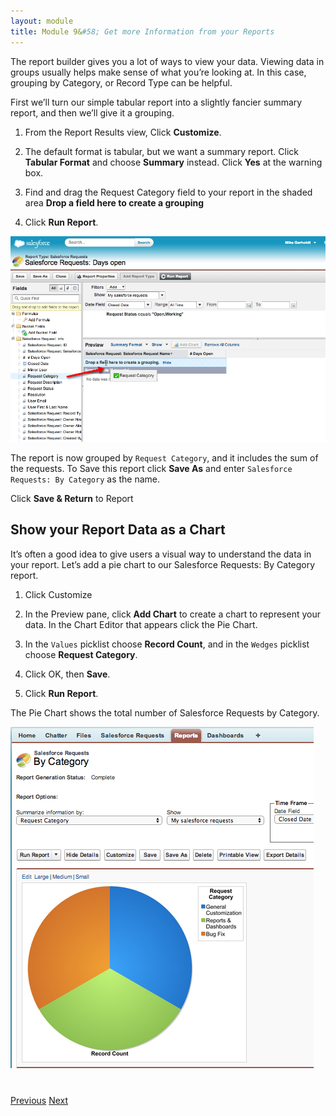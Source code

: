 ```yaml
---
layout: module
title: Module 9&#58; Get more Information from your Reports
---
```


The report builder gives you a lot of ways to view your data.  Viewing data in groups usually helps make sense of what you’re looking at. In this case, grouping by Category, or Record Type can be helpful.

First we’ll turn our simple tabular report into a slightly fancier summary report, and then we’ll give it a grouping.

1. From the Report Results view, Click **Customize**.

2. The default format is tabular, but we want a summary report. Click **Tabular Format** and choose **Summary** instead. Click **Yes** at the warning box.

3. Find and drag the Request Category field to your report in the shaded area **Drop a field here to create a grouping**

4. Click **Run Report**.

![](images/09-summary-report.png)

The report is now grouped by `Request Category`, and it includes the sum of the requests. To  Save this report click **Save As** and enter `Salesforce Requests: By Category` as the name.

Click **Save & Return** to Report


## Show your Report Data as a Chart
It’s often a good idea to give users a visual way to understand the data in your report. Let’s add a pie chart to our Salesforce Requests: By Category report.  

1. Click Customize

2. In the Preview pane, click **Add Chart** to create a chart to represent your data. In the Chart Editor that appears click the Pie Chart.

3. In the `Values` picklist choose **Record Count**, and in the `Wedges` picklist choose **Request Category**.

4. Click OK, then **Save**.

5. Click **Run Report**.

The Pie Chart shows the total number of Salesforce Requests by Category.

![](images/09-summary-report-pie-chart.png)

<div class="row" style="margin-top:40px;">
<div class="col-sm-12">
<a href="08-creating-a-dashboard-and-reports.html" class="btn btn-default"><i class="glyphicon glyphicon-chevron-left"></i> Previous</a>
<a href="10-create-a-dashboard.html" class="btn btn-default pull-right">Next <i class="glyphicon glyphicon-chevron-right"></i></a>
</div>
</div>
